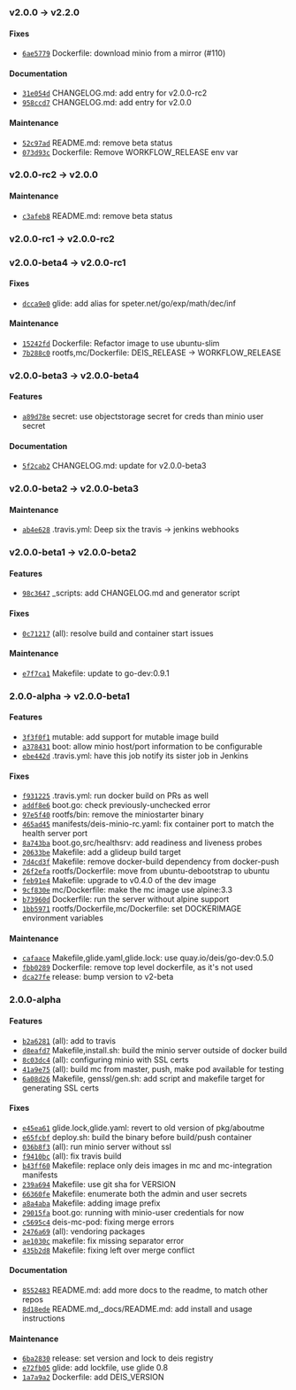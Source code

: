 ### v2.0.0 -> v2.2.0

#### Fixes

- [`6ae5779`](https://github.com/deis/minio/commit/6ae577905f5f9c0ff0d27e1621357b7b1db208e5) Dockerfile: download minio from a mirror (#110)

#### Documentation

- [`31e054d`](https://github.com/deis/minio/commit/31e054df00fa1ea25be8d7e5f7e47280c63da72e) CHANGELOG.md: add entry for v2.0.0-rc2
- [`958ccd7`](https://github.com/deis/minio/commit/958ccd7af60354e6263278ba6f592a5449e25ed8) CHANGELOG.md: add entry for v2.0.0

#### Maintenance

- [`52c97ad`](https://github.com/deis/minio/commit/52c97ad1205a11de084d412e77889e9e49f5534c) README.md: remove beta status
- [`073d93c`](https://github.com/deis/minio/commit/073d93c825d22b65f3b139aad17a3ed69ecfa5a5) Dockerfile: Remove WORKFLOW_RELEASE env var

### v2.0.0-rc2 -> v2.0.0

#### Maintenance

- [`c3afeb8`](https://github.com/deis/minio/commit/c3afeb8d507bc8cef82cac6b2816d443983465fd) README.md: remove beta status

### v2.0.0-rc1 -> v2.0.0-rc2

### v2.0.0-beta4 -> v2.0.0-rc1

#### Fixes

 - [`dcca9e0`](https://github.com/deis/minio/commit/dcca9e05bbbb997c969d1deb5d9e643f6f39217a) glide: add alias for speter.net/go/exp/math/dec/inf

#### Maintenance

 - [`15242fd`](https://github.com/deis/minio/commit/15242fdb9cb8655769154d3b8c55a297e113b6a7) Dockerfile: Refactor image to use ubuntu-slim
 - [`7b288c0`](https://github.com/deis/minio/commit/7b288c050e3e95040e62cafb3ba63770e958db1e) rootfs,mc/Dockerfile: DEIS_RELEASE -> WORKFLOW_RELEASE

### v2.0.0-beta3 -> v2.0.0-beta4

#### Features

 - [`a89d78e`](https://github.com/deis/minio/commit/a89d78e0a9da142512b81e7ad6e31f9596d4cb6e) secret: use objectstorage secret for creds than minio user secret

#### Documentation

 - [`5f2cab2`](https://github.com/deis/minio/commit/5f2cab2eaeed8de2272577edb12a60d1b34454a8) CHANGELOG.md: update for v2.0.0-beta3

### v2.0.0-beta2 -> v2.0.0-beta3

#### Maintenance

 - [`ab4e628`](https://github.com/deis/minio/commit/ab4e62874733d68a946c83fb751e7958fb6e2a54) .travis.yml: Deep six the travis -> jenkins webhooks

### v2.0.0-beta1 -> v2.0.0-beta2

#### Features

 - [`98c3647`](https://github.com/deis/minio/commit/98c364764bc058fd3ad018b7799e0cc6e2a7d268) _scripts: add CHANGELOG.md and generator script

#### Fixes

 - [`0c71217`](https://github.com/deis/minio/commit/0c712173fead2785ee99fdba98830772819d71ee) (all): resolve build and container start issues


#### Maintenance

 - [`e7f7ca1`](https://github.com/deis/minio/commit/e7f7ca102b4b8944ceb7c4de61d95c07e2a142ad) Makefile: update to go-dev:0.9.1

### 2.0.0-alpha -> v2.0.0-beta1

#### Features

 - [`3f3f0f1`](https://github.com/deis/minio/commit/3f3f0f114527bb4491852e2c16e49969639fd713) mutable: add support for mutable image build
 - [`a378431`](https://github.com/deis/minio/commit/a37843169486d3f1eee2b157ecc97473303a706d) boot: allow minio host/port information to be configurable
 - [`ebe442d`](https://github.com/deis/minio/commit/ebe442d6bf0073af61f9576911f8ab8389a6a288) .travis.yml: have this job notify its sister job in Jenkins

#### Fixes

 - [`f931225`](https://github.com/deis/minio/commit/f93122593c873ce1b45826146039a3b8c0d8f855) .travis.yml: run docker build on PRs as well
 - [`addf8e6`](https://github.com/deis/minio/commit/addf8e6225cab434b546795a532284fa8db16f73) boot.go: check previously-unchecked error
 - [`97e5f40`](https://github.com/deis/minio/commit/97e5f40ed0abdded82e712da0459a30975afdd82) rootfs/bin: remove the miniostarter binary
 - [`465ad45`](https://github.com/deis/minio/commit/465ad45be7762117c639410d6b52a54311876ef9) manifests/deis-minio-rc.yaml: fix container port to match the health server port
 - [`8a743ba`](https://github.com/deis/minio/commit/8a743baf793be6ef361b922fb49b3e0f18de128b) boot.go,src/healthsrv: add readiness and liveness probes
 - [`20633be`](https://github.com/deis/minio/commit/20633bee15b90fe0b7eb8ee0bbf1dca78064a170) Makefile: add a glideup build target
 - [`7d4cd3f`](https://github.com/deis/minio/commit/7d4cd3f8ae7f562384707778ebdbf3968e0614da) Makefile: remove docker-build dependency from docker-push
 - [`26f2efa`](https://github.com/deis/minio/commit/26f2efa312756bc6ba8a9f2df967fcbcb9df1785) rootfs/Dockerfile: move from ubuntu-debootstrap to ubuntu
 - [`feb91e4`](https://github.com/deis/minio/commit/feb91e4ff2ad518fa3bd1649c54fe4c74dec998d) Makefile: upgrade to v0.4.0 of the dev image
 - [`9cf830e`](https://github.com/deis/minio/commit/9cf830ede83f725aa70110948a3f72a4f57b9616) mc/Dockerfile: make the mc image use alpine:3.3
 - [`b73960d`](https://github.com/deis/minio/commit/b73960d51164644e2921e413b30abd81d413c49e) Dockerfile: run the server without alpine support
 - [`1bb5971`](https://github.com/deis/minio/commit/1bb5971277473b90590a28b2023b0274a4ec25f9) rootfs/Dockerfile,mc/Dockerfile: set DOCKERIMAGE environment variables

#### Maintenance

 - [`cafaace`](https://github.com/deis/minio/commit/cafaaceb18bc190aca19cccedebf5e9a8a8d3ab3) Makefile,glide.yaml,glide.lock: use quay.io/deis/go-dev:0.5.0
 - [`fbb0289`](https://github.com/deis/minio/commit/fbb0289e3bb006950e72972a7fd87bf9d172622f) Dockerfile: remove top level dockerfile, as it's not used
 - [`dca27fe`](https://github.com/deis/minio/commit/dca27febece6a6e38d23d8b0fee7b541b0cea2a8) release: bump version to v2-beta

### 2.0.0-alpha

#### Features

 - [`b2a6281`](https://github.com/deis/minio/commit/b2a6281efc6abf859599d2f86bbd51b8fad34b36) (all): add to travis
 - [`d8eafd7`](https://github.com/deis/minio/commit/d8eafd788fff1200dd01c24991f6739077f8e39e) Makefile,install.sh: build the minio server outside of docker build
 - [`8c03dc4`](https://github.com/deis/minio/commit/8c03dc44e231c3aecc9cf6b0220c42db3a08bd58) (all): configuring minio with SSL certs
 - [`41a9e75`](https://github.com/deis/minio/commit/41a9e75bcfa9ab7016da66643d1f326a75c9fa8f) (all): build mc from master, push, make pod available for testing
 - [`6a08d26`](https://github.com/deis/minio/commit/6a08d26cf1e9a56f2c8313846ece1e5e9cd51974) Makefile, genssl/gen.sh: add script and makefile target for generating SSL certs

#### Fixes

 - [`e45ea61`](https://github.com/deis/minio/commit/e45ea61bbb74cd250fc937932f14c453ec133c1b) glide.lock,glide.yaml: revert to old version of pkg/aboutme
 - [`e65fcbf`](https://github.com/deis/minio/commit/e65fcbfb70da2ce4007ebad33021d34725901c8f) deploy.sh: build the binary before build/push container
 - [`036b8f3`](https://github.com/deis/minio/commit/036b8f3fb5b8cbfc932b2ebd2024b58b1c53fce7) (all): run minio server without ssl
 - [`f9410bc`](https://github.com/deis/minio/commit/f9410bc3f25f65516a235cb6f4614ed239969c77) (all): fix travis build
 - [`b43ff60`](https://github.com/deis/minio/commit/b43ff60bace5a7449b45ea43651554fb6fe0e998) Makefile: replace only deis images in mc and mc-integration manifests
 - [`239a694`](https://github.com/deis/minio/commit/239a694beda662791fb47431aa150ee44f23021c) Makefile: use git sha for VERSION
 - [`66360fe`](https://github.com/deis/minio/commit/66360fec1c7719efe3fd402d3840bcd138f02521) Makefile: enumerate both the admin and user secrets
 - [`a8a4aba`](https://github.com/deis/minio/commit/a8a4abafeefd2e35fd385352b892cb605ade81b2) Makefile: adding image prefix
 - [`29015fa`](https://github.com/deis/minio/commit/29015fa5405302cf819df9991d5feeb0099a356e) boot.go: running with minio-user credentials for now
 - [`c5695c4`](https://github.com/deis/minio/commit/c5695c433f1a9956654c18fe6b66e7f4435454a0) deis-mc-pod: fixing merge errors
 - [`2476a69`](https://github.com/deis/minio/commit/2476a69ebf6e2ae57a0abb32db2058fb223223cd) (all): vendoring packages
 - [`ae1030c`](https://github.com/deis/minio/commit/ae1030c4b40b4de753db6ee13ede00292fd27533) makefile: fix missing separator error
 - [`435b2d8`](https://github.com/deis/minio/commit/435b2d8fcf85cea8ec7c19bd8d9dfdf5f31de863) Makefile: fixing left over merge conflict

#### Documentation

 - [`8552483`](https://github.com/deis/minio/commit/8552483429a58c3ffe152a70843775b2d70d8699) README.md: add more docs to the readme, to match other repos
 - [`8d18ede`](https://github.com/deis/minio/commit/8d18ede868a8b1ca23f64cd25dd4d323e3f6babc) README.md,_docs/README.md: add install and usage instructions

#### Maintenance

 - [`6ba2830`](https://github.com/deis/minio/commit/6ba28302367478cab4c6a63f41dae473b352447c) release: set version and lock to deis registry
 - [`e72fb05`](https://github.com/deis/minio/commit/e72fb059900cc03c58e553bab7743708c635b295) glide: add lockfile, use glide 0.8
 - [`1a7a9a2`](https://github.com/deis/minio/commit/1a7a9a205f14cabd622b7accd72963de5f5a872e) Dockerfile: add DEIS_VERSION
